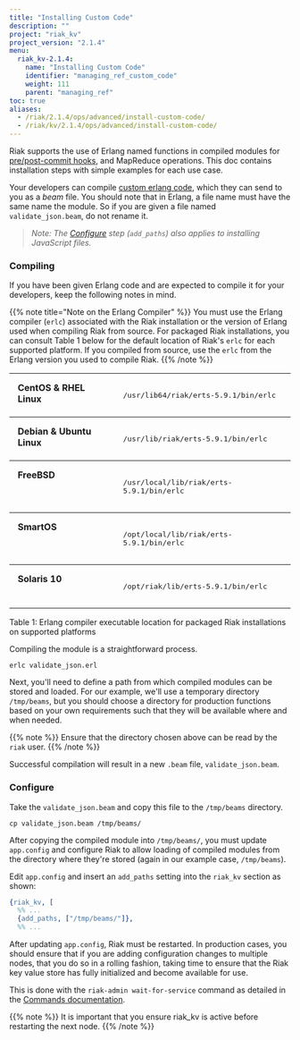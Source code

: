 ```yaml
---
title: "Installing Custom Code"
description: ""
project: "riak_kv"
project_version: "2.1.4"
menu:
  riak_kv-2.1.4:
    name: "Installing Custom Code"
    identifier: "managing_ref_custom_code"
    weight: 111
    parent: "managing_ref"
toc: true
aliases:
  - /riak/2.1.4/ops/advanced/install-custom-code/
  - /riak/kv/2.1.4/ops/advanced/install-custom-code/
---
```


Riak supports the use of Erlang named functions in compiled modules for
[pre/post-commit hooks](/riak/kv/2.1.4/developing/usage/commit-hooks), and MapReduce operations. This
doc contains installation steps with simple examples for each use case.

Your developers can compile [custom erlang code](/riak/kv/2.1.4/developing/usage/commit-hooks), which
they can send to you as a *beam* file. You should note that in Erlang, a file
name must have the same name the module. So if you are given a file named
`validate_json.beam`, do not rename it.

> *Note: The [Configure](#configure) step (`add_paths`) also applies to installing JavaScript files.*

### Compiling

If you have been given Erlang code and are expected to compile it for
your developers, keep the following notes in mind.

{{% note title="Note on the Erlang Compiler" %}}
You must use the Erlang compiler (`erlc`) associated with the Riak
installation or the version of Erlang used when compiling Riak from source.
For packaged Riak installations, you can consult Table 1 below for the default
location of Riak's `erlc` for each supported platform. If you compiled from
source, use the `erlc` from the Erlang version you used to compile Riak.
{{% /note %}}

<table style="width: 100%; border-spacing: 0px;">
<tbody>
<tr align="left" valign="top">
<td style="padding: 15px; margin: 15px; border-width: 1px 0 1px 0; border-style: solid;"><strong>CentOS &amp; RHEL Linux</strong></td>
<td style="padding: 15px; margin: 15px; border-width: 1px 0 1px 0; border-style: solid;">
<p><tt>/usr/lib64/riak/erts-5.9.1/bin/erlc</tt></p>
</td>
</tr>
<tr align="left" valign="top">
<td style="padding: 15px; margin: 15px; border-width: 1px 0 1px 0; border-style: solid;"><strong>Debian &amp; Ubuntu Linux</strong></td>
<td style="padding: 15px; margin: 15px; border-width: 1px 0 1px 0; border-style: solid;">
<p><tt>/usr/lib/riak/erts-5.9.1/bin/erlc</tt></p>
</td>
</tr>
<tr align="left" valign="top">
<td style="padding: 15px; margin: 15px; border-width: 1px 0 1px 0; border-style: solid;"><strong>FreeBSD</strong></td>
<td style="padding: 15px; margin: 15px; border-width: 1px 0 1px 0; border-style: solid;">
<p><tt>/usr/local/lib/riak/erts-5.9.1/bin/erlc</tt></p>
</td>
</tr>
<tr align="left" valign="top">
<td style="padding: 15px; margin: 15px; border-width: 1px 0 1px 0; border-style: solid;"><strong>SmartOS</strong></td>
<td style="padding: 15px; margin: 15px; border-width: 1px 0 1px 0; border-style: solid;">
<p><tt>/opt/local/lib/riak/erts-5.9.1/bin/erlc</tt></p>
</td>
</tr>
<tr align="left" valign="top">
<td style="padding: 15px; margin: 15px; border-width: 1px 0 1px 0; border-style: solid;"><strong>Solaris 10</strong></td>
<td style="padding: 15px; margin: 15px; border-width: 1px 0 1px 0; border-style: solid;">
<p><tt>/opt/riak/lib/erts-5.9.1/bin/erlc</tt></p>
</td>
</tr>
</tbody>
</table>

Table 1: Erlang compiler executable location for packaged Riak installations
         on supported platforms

Compiling the module is a straightforward process.

```text
erlc validate_json.erl
```

Next, you'll need to define a path from which compiled modules can be stored
and loaded. For our example, we'll use a temporary directory `/tmp/beams`,
but you should choose a directory for production functions based on your
own requirements such that they will be available where and when needed.

{{% note %}}
Ensure that the directory chosen above can be read by the `riak` user.
{{% /note %}}

Successful compilation will result in a new `.beam` file,
`validate_json.beam`.

### Configure

Take the `validate_json.beam` and copy this file to the `/tmp/beams` directory.

```text
cp validate_json.beam /tmp/beams/
```

After copying the compiled module into `/tmp/beams/`, you must update
`app.config` and configure Riak to allow loading of compiled modules from
the directory where they're stored (again in our example case, `/tmp/beams`).

Edit `app.config` and insert an `add_paths` setting into the `riak_kv`
section as shown:

```erlang
{riak_kv, [
  %% ...
  {add_paths, ["/tmp/beams/"]},
  %% ...
```

After updating `app.config`, Riak must be restarted. In production cases, you
should ensure that if you are adding configuration changes to multiple nodes,
that you do so in a rolling fashion, taking time to ensure that the Riak key
value store has fully initialized and become available for use.

This is done with the `riak-admin wait-for-service` command as detailed
in the [Commands documentation](/riak/kv/2.1.4/using/admin/riak-admin/#wait-for-service).

{{% note %}}
It is important that you ensure riak_kv is active before restarting the next
node.
{{% /note %}}
